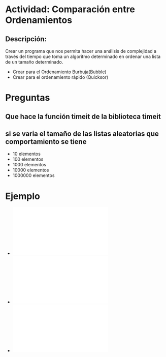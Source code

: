 
# Actividad: Comparación entre Ordenamientos

## Descripción:

Crear un programa que nos permita hacer una análisis de complejidad a través del tiempo que toma un algoritmo determinado en ordenar una lista de un tamaño determinado.

+ Crear para el Ordenamiento Burbuja(Bubble)
+ Crear para el ordenamiento rápido (Quicksor)


# Preguntas

## Que hace la función timeit de la biblioteca timeit

## si se varia el tamaño de las listas aleatorias que comportamiento se tiene

+ 10 elementos
+ 100 elementos
+ 1000 elementos
+ 10000 elementos
+ 1000000 elementos


# Ejemplo

+ ![crear lista aleatoria de tamaño 'n' ](lista.py)
+ ![algoritmo de ordenamiento por inserción](insort.py)
+ ![ejemplo análisis complejidad](sol2.py)
